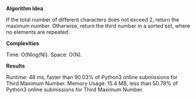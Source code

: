 **Algorithm Idea**

If the total number of different characters does not exceed 
2, return the maximum number. Otherwise, return the third 
number in a sorted set, where no elements are repeated. 

**Complexities**

Time: O(Nlog(N)).
Space: O(N).


**Results**

Runtime: 48 ms, faster than 90.03% of Python3 online submissions for Third Maximum Number.
Memory Usage: 15.4 MB, less than 50.78% of Python3 online submissions for Third Maximum Number.
